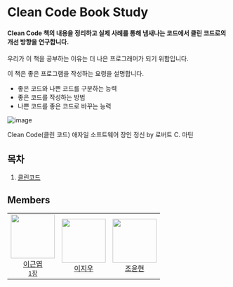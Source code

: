 # Clean Code Book Study

#### Clean Code 책의 내용을 정리하고 실제 사례를 통해 냄새나는 코드에서 클린 코드로의 개선 방향을 연구합니다.

우리가 이 책을 공부하는 이유는 더 나은 프로그래머가 되기 위함입니다.

이 책은 좋은 프로그램을 작성하는 요령을 설명합니다.

- 좋은 코드와 나쁜 코드를 구분하는 능력
- 좋은 코드를 작성하는 방법
- 나쁜 코드를 좋은 코드로 바꾸는 능력

![image](https://user-images.githubusercontent.com/3814234/152174049-e28afca9-14b1-4d3a-9437-034fe684958f.png)

Clean Code(클린 코드) 애자일 소프트웨어 장인 정신 by 로버트 C. 마틴


## 목차

1. [클린코드](https://github.com/bwgdg/cleancode-study/blob/main/chapter01.md)


## Members

<table>
  <tr>
    <td align="center"><a href="https://github.com/keunyop"><img src="https://avatars.githubusercontent.com/u/3814234?v=4?s=100" width="100px;" alt=""/><br />이근엽</a><br /><sub><a href="https://github.com/bwgdg/cleancode-study/blob/main/chapter01.md">1장</a></sub></td>
    <td align="center"><a href="https://github.com/zwooo96"><img src="https://avatars.githubusercontent.com/u/41753758?v=4?s=100" width="100px;" alt=""/><br />이지우</a><br /><sub></sub></td>
    <td align="center"><a href="https://github.com/yunhyun717"><img src="https://avatars.githubusercontent.com/u/81668760?v=4?s=100" width="100px;" alt=""/><br />조윤현</a><br /><sub></sub></td>    
  </tr>
</table>
